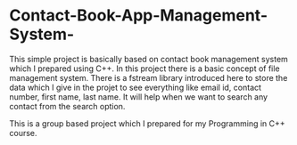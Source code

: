 # Contact-Book-App-Management-System-

This simple project is basically based on contact book management system which I prepared using C++. In this project there is a basic concept of file management system. There is a fstream library introduced here to store the data which I give in the projet to see everything like email id, contact number, first name, last name. It will help when we want to search any contact from the search option. 

This is a group based project which I prepared for my Programming in C++ course. 
